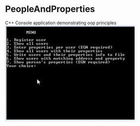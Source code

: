 # PeopleAndProperties
C++ Console application demonstrating oop principles
![ScreenShot](PropertiesPeopleDemo.gif)
